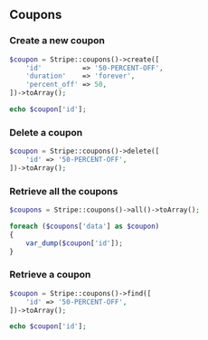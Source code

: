 ## Coupons

### Create a new coupon

```php
$coupon = Stripe::coupons()->create([
	'id'          => '50-PERCENT-OFF',
	'duration'    => 'forever',
	'percent_off' => 50,
])->toArray();

echo $coupon['id'];
```

### Delete a coupon

```php
$coupon = Stripe::coupons()->delete([
	'id' => '50-PERCENT-OFF',
])->toArray();
```

### Retrieve all the coupons

```php
$coupons = Stripe::coupons()->all()->toArray();

foreach ($coupons['data'] as $coupon)
{
	var_dump($coupon['id']);
}
```

### Retrieve a coupon

```php
$coupon = Stripe::coupons()->find([
	'id' => '50-PERCENT-OFF',
])->toArray();

echo $coupon['id'];
```
